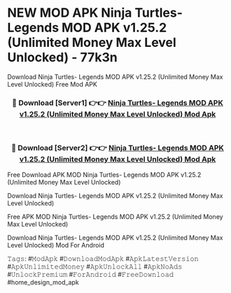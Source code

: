 # NEW MOD APK Ninja Turtles- Legends MOD APK v1.25.2 (Unlimited Money Max Level Unlocked) - 77k3n
Download Ninja Turtles- Legends MOD APK v1.25.2 (Unlimited Money Max Level Unlocked) Free Mod APK

<div align="center">
<h3>🔴 Download [Server1] 👉👉 <a href="https://apk-comot.site?title=Ninja_Turtles-_Legends_MOD_APK_v1.25.2_(Unlimited_Money_Max_Level_Unlocked)">Ninja Turtles- Legends MOD APK v1.25.2 (Unlimited Money Max Level Unlocked) Mod Apk</a></h3><br>

<h3>🔴 Download [Server2] 👉👉 <a href="https://apk-comot.site?title=Ninja_Turtles-_Legends_MOD_APK_v1.25.2_(Unlimited_Money_Max_Level_Unlocked)">Ninja Turtles- Legends MOD APK v1.25.2 (Unlimited Money Max Level Unlocked) Mod Apk</a></h3>
</div>


Free Download APK MOD Ninja Turtles- Legends MOD APK v1.25.2 (Unlimited Money Max Level Unlocked)

Download Ninja Turtles- Legends MOD APK v1.25.2 (Unlimited Money Max Level Unlocked) 

Free APK MOD Ninja Turtles- Legends MOD APK v1.25.2 (Unlimited Money Max Level Unlocked) 

Download Ninja Turtles- Legends MOD APK v1.25.2 (Unlimited Money Max Level Unlocked) Mod For Android

𝚃𝚊𝚐𝚜: #𝙼𝚘𝚍𝙰𝚙𝚔 #𝙳𝚘𝚠𝚗𝚕𝚘𝚊𝚍𝙼𝚘𝚍𝙰𝚙𝚔 #𝙰𝚙𝚔𝙻𝚊𝚝𝚎𝚜𝚝𝚅𝚎𝚛𝚜𝚒𝚘𝚗 #𝙰𝚙𝚔𝚄𝚗𝚕𝚒𝚖𝚒𝚝𝚎𝚍𝙼𝚘𝚗𝚎𝚢 #𝙰𝚙𝚔𝚄𝚗𝚕𝚘𝚌𝚔𝙰𝚕𝚕 #𝙰𝚙𝚔𝙽𝚘𝙰𝚍𝚜 #𝚄𝚗𝚕𝚘𝚌𝚔𝙿𝚛𝚎𝚖𝚒𝚞𝚖 #𝙵𝚘𝚛𝙰𝚗𝚍𝚛𝚘𝚒𝚍 #𝙵𝚛𝚎𝚎𝙳𝚘𝚠𝚗𝚕𝚘𝚊𝚍 #home_design_mod_apk